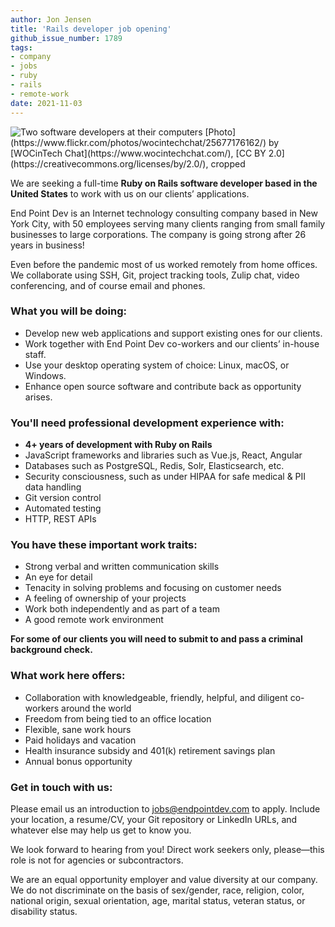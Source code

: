 ```yaml
---
author: Jon Jensen
title: 'Rails developer job opening'
github_issue_number: 1789
tags:
- company
- jobs
- ruby
- rails
- remote-work
date: 2021-11-03
---
```


<img src="/blog/2021/02/job-rails-vuejs-developer/25677176162_c54b9effec_o-crop.jpg" alt="Two software developers at their computers" />
[Photo](https://www.flickr.com/photos/wocintechchat/25677176162/) by [WOCinTech Chat](https://www.wocintechchat.com/), [CC BY 2.0](https://creativecommons.org/licenses/by/2.0/), cropped

We are seeking a full-time **Ruby on Rails software developer based in the United States** to work with us on our clients’ applications.

End Point Dev is an Internet technology consulting company based in New York City, with 50 employees serving many clients ranging from small family businesses to large corporations. The company is going strong after 26 years in business!

Even before the pandemic most of us worked remotely from home offices. We collaborate using SSH, Git, project tracking tools, Zulip chat, video conferencing, and of course email and phones.

### What you will be doing:

- Develop new web applications and support existing ones for our clients.
- Work together with End Point Dev co-workers and our clients’ in-house staff.
- Use your desktop operating system of choice: Linux, macOS, or Windows.
- Enhance open source software and contribute back as opportunity arises.

### You'll need professional development experience with:

- **4+ years of development with Ruby on Rails**
- JavaScript frameworks and libraries such as Vue.js, React, Angular
- Databases such as PostgreSQL, Redis, Solr, Elasticsearch, etc.
- Security consciousness, such as under HIPAA for safe medical & PII data handling
- Git version control
- Automated testing
- HTTP, REST APIs

### You have these important work traits:

- Strong verbal and written communication skills
- An eye for detail
- Tenacity in solving problems and focusing on customer needs
- A feeling of ownership of your projects
- Work both independently and as part of a team
- A good remote work environment

**For some of our clients you will need to submit to and pass a criminal background check.**

### What work here offers:

- Collaboration with knowledgeable, friendly, helpful, and diligent co-workers around the world
- Freedom from being tied to an office location
- Flexible, sane work hours
- Paid holidays and vacation
- Health insurance subsidy and 401(k) retirement savings plan
- Annual bonus opportunity

### Get in touch with us:

Please email us an introduction to jobs@endpointdev.com to apply. Include your location, a resume/​CV, your Git repository or LinkedIn URLs, and whatever else may help us get to know you.

We look forward to hearing from you! Direct work seekers only, please—​this role is not for agencies or subcontractors.

We are an equal opportunity employer and value diversity at our company. We do not discriminate on the basis of sex/​gender, race, religion, color, national origin, sexual orientation, age, marital status, veteran status, or disability status.

<script type="application/ld+json">
{
  "@context": "http://schema.org/",
  "@type": "JobPosting",
  "title": "Seeking a Ruby on Rails developer",
  "description": "<p>We are seeking a full-time **Ruby on Rails software developer based in the United States** to work with us on our clients’ applications.</p><p>End Point Dev is an Internet technology consulting company based in New York City, with 50 employees serving many clients ranging from small family businesses to large corporations. The company is going strong after 26 years in business!</p><p>Even before the pandemic most of us worked remotely from home offices. We collaborate using SSH, Git, project tracking tools, Zulip chat, video conferencing, and of course email and phones.</p><p>What you will be doing:</p><ul><li>Develop new web applications and support existing ones for our clients.</li><li>Work together with End Point Dev co-workers and our clients’ in-house staff.</li><li>Use your desktop operating system of choice: Linux, macOS, or Windows.</li><li>Enhance open source software and contribute back as opportunity arises.</li></ul><p>You'll need professional development experience with:</p><ul><li>**4+ years of development with Ruby on Rails**</li><li>JavaScript frameworks and libraries such as Vue.js, React, Angular</li><li>Databases such as PostgreSQL, Redis, Solr, Elasticsearch, etc.</li><li>Security consciousness, such as under HIPAA for safe medical & PII data handling</li><li>Git version control</li><li>Automated testing</li><li>HTTP, REST APIs</li></ul><p>You have these important work traits:</p><ul><li>Strong verbal and written communication skills</li><li>An eye for detail</li><li>Tenacity in solving problems and focusing on customer needs</li><li>A feeling of ownership of your projects</li><li>Work both independently and as part of a team</li><li>A good remote work environment</li></ul><p>**For some of our clients you will need to submit to and pass a criminal background check.**</p><p>What work here offers:</p><ul><li>Collaboration with knowledgeable, friendly, helpful, and diligent co-workers around the world</li><li>Freedom from being tied to an office location</li><li>Flexible, sane work hours</li><li>Paid holidays and vacation</li><li>Health insurance subsidy and 401(k) retirement savings plan</li><li>Annual bonus opportunity</li></ul><p>Get in touch with us:</p><p>Please email us an introduction to <a href=\"jobs@endpointdev.com\">jobs@endpointdev.com</a> to apply. Include your location, a resume/CV, your Git repository or LinkedIn URLs, and whatever else may help us get to know you.</p><p>We look forward to hearing from you! Direct work seekers only, please—this role is not for agencies or subcontractors.</p><p>We are an equal opportunity employer and value diversity at our company. We do not discriminate on the basis of sex/gender, race, religion, color, national origin, sexual orientation, age, marital status, veteran status, or disability status.</p>",
  "identifier": {
    "@type": "PropertyValue",
    "name": "End Point Dev",
    "value": "rails-202111"
  },
  "datePosted": "2021-11-04",
  "validThrough": "2021-12-04",
  "employmentType": ["FULL_TIME"],
  "hiringOrganization": {
    "@type": "Organization",
    "name": "End Point Dev",
    "sameAs": "https://www.endpointdev.com/blog/2021/11/rails-developer-job/",
    "logo": "https://www.endpointdev.com/images/favicon.ico"
  },
  "jobLocationType": "TELECOMMUTE",
  "applicantLocationRequirements": {
      "@type": "Country",
      "name": ["US"]
  }
}
</script>
